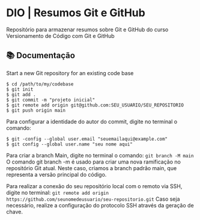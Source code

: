 # DIO | Resumos Git e GitHub

Repositório para armazenar resumos sobre Git e GitHub do curso Versionamento de Código com Git e GitHub


## 📚 Documentação
Start a new Git repository for an existing code base

    $ cd /path/to/my/codebase
    $ git init
    $ git add .
    $ git commit -m "projeto inicial"
    $ git remote add origin git@github.com:SEU_USUARIO/SEU_REPOSITORIO
    $ git push origin main

Para configurar a identidade do autor do commit, digite no terminal o comando:

    $ git -config --global user.email "seuemailaqui@example.com"
    $ git config --global user.name "seu nome aqui"

Para criar a branch Main, digite no terminal o comando: ``git branch -M main``
O comando git branch -m é usado para criar uma nova ramificação no repositório Git atual. Neste caso, criamos a branch padrão main, que representa a versão principal do código.

Para realizar a conexão do seu repositório local com o remoto via SSH, digite no terminal: ``git remote add origin https://github.com/seunomedeusuario/seu-repositorio.git``
Caso seja necessário, realize a configuração do protocolo SSH através da geração de chave.
